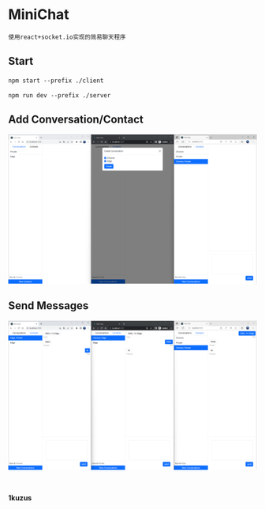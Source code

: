 # MiniChat
`使用react+socket.io实现的简易聊天程序`

## Start
```
npm start --prefix ./client
```
```
npm run dev --prefix ./server
```

## Add Conversation/Contact
![image](https://github.com/1kuzus/MiniChat/blob/main/img/1.png)

## Send Messages
![image](https://github.com/1kuzus/MiniChat/blob/main/img/2.png)

<br>

**1kuzus**
